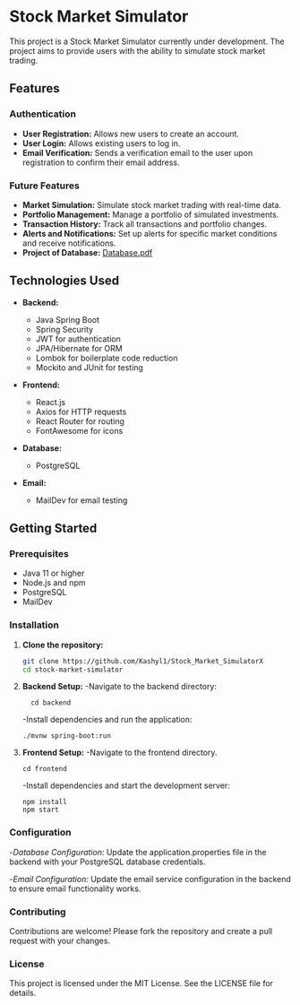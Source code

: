 # Stock Market Simulator

This project is a Stock Market Simulator currently under development. The project aims to provide users with the ability to simulate stock market trading.

## Features

### Authentication
- **User Registration:** Allows new users to create an account.
- **User Login:** Allows existing users to log in.
- **Email Verification:** Sends a verification email to the user upon registration to confirm their email address.

### Future Features
- **Market Simulation:** Simulate stock market trading with real-time data.
- **Portfolio Management:** Manage a portfolio of simulated investments.
- **Transaction History:** Track all transactions and portfolio changes.
- **Alerts and Notifications:** Set up alerts for specific market conditions and receive notifications.
- **Project of Database:** [Database.pdf](https://github.com/Kashyl1/Stock_Market_SimulatorX/files/15365477/Database.pdf)



## Technologies Used

- **Backend:**
  - Java Spring Boot
  - Spring Security
  - JWT for authentication
  - JPA/Hibernate for ORM
  - Lombok for boilerplate code reduction
  - Mockito and JUnit for testing

- **Frontend:**
  - React.js
  - Axios for HTTP requests
  - React Router for routing
  - FontAwesome for icons

- **Database:**
  - PostgreSQL

- **Email:**
  - MailDev for email testing

## Getting Started

### Prerequisites

- Java 11 or higher
- Node.js and npm
- PostgreSQL
- MailDev

### Installation

1. **Clone the repository:**
   ```bash
   git clone https://github.com/Kashyl1/Stock_Market_SimulatorX
   cd stock-market-simulator
   ```
2. **Backend Setup:**
   -Navigate to the backend directory:
   ```
     cd backend
   ```
   -Install dependencies and run the application:
   ```
   ./mvnw spring-boot:run
   ```
3. **Frontend Setup:**
   -Navigate to the frontend directory.
   ```
   cd frontend
   ```
   -Install dependencies and start the development server:
   ```
   npm install
   npm start
   ```
### Configuration
   -*Database Configuration:*
   Update the application.properties file in the backend with your PostgreSQL database credentials.
  
 -*Email Configuration:*
   Update the email service configuration in the backend to ensure email functionality works.

### Contributing
   Contributions are welcome! Please fork the repository and create a pull request with your changes.

### License
   This project is licensed under the MIT License. See the LICENSE file for details.





   
   
